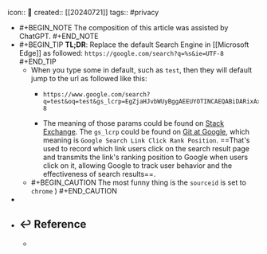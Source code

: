 icon:: 📝
created:: [[20240721]]
tags:: #privacy

- #+BEGIN_NOTE
  The composition of this article was assisted by ChatGPT.
  #+END_NOTE
- #+BEGIN_TIP
  **TL;DR**: Replace the default Search Engine in [[Microsoft Edge]] as followed:
  `https://google.com/search?q=%s&ie=UTF-8`
  #+END_TIP
  - When you type some in default, such as `test`, then they will default jump to the url as followed like this:
    - ```
      https://www.google.com/search?q=test&oq=test&gs_lcrp=EgZjaHJvbWUyBggAEEUYOTINCAEQABiDARixAxiABDINCAIQABiDARixAxiABDINCAMQABiDARixAxiABDINCAQQABiDARixAxiABDIGCAUQRRg8MgYIBhBFGDwyBggHEEUYQTIGCAgQRRhB0gEIMTA4OGowajGoAgCwAgA&sourceid=chrome&ie=UTF-8
      ```
    - The meaning of those params could be found on [Stack Exchange](https://webapps.stackexchange.com/questions/116105/what-are-the-different-parameters-used-in-google-search). The `gs_lcrp` could be found on [Git at Google](https://chromium.googlesource.com/chromium/src.git/+/e2ad407421b119f069f44fa4d8f9a01ee2d3ee73), which meaning is `Google Search Link Click Rank Position`. ==That's used to record which link users click on the search result page and transmits the link's ranking position to Google when users click on it, allowing Google to track user behavior and the effectiveness of search results==.
  - #+BEGIN_CAUTION
    The most funny thing is the `sourceid` is set to `chrome` )
    #+END_CAUTION
-
- ## ↩ Reference
  -